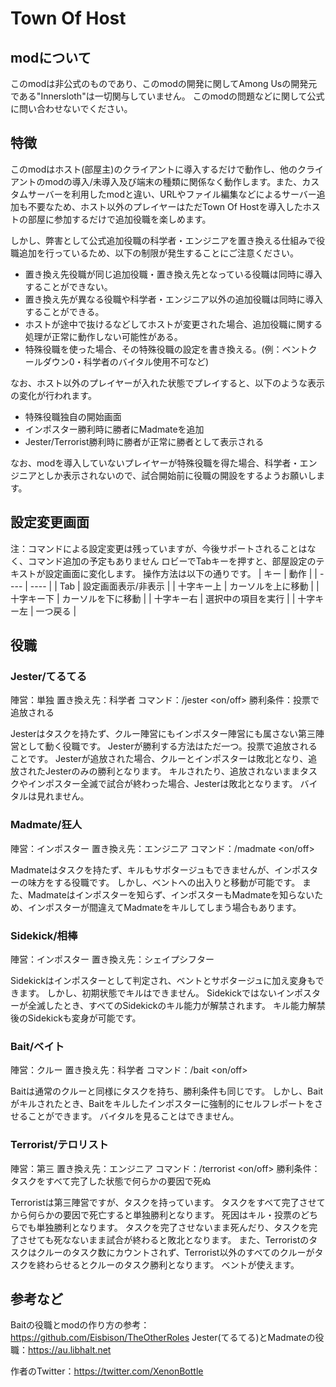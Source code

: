 # Town Of Host

## modについて

このmodは非公式のものであり、このmodの開発に関してAmong Usの開発元である"Innersloth"は一切関与していません。
このmodの問題などに関して公式に問い合わせないでください。

## 特徴

このmodはホスト(部屋主)のクライアントに導入するだけで動作し、他のクライアントのmodの導入/未導入及び端末の種類に関係なく動作します。また、カスタムサーバーを利用したmodと違い、URLやファイル編集などによるサーバー追加も不要なため、ホスト以外のプレイヤーはただTown Of Hostを導入したホストの部屋に参加するだけで追加役職を楽しめます。

しかし、弊害として公式追加役職の科学者・エンジニアを置き換える仕組みで役職追加を行っているため、以下の制限が発生することにご注意ください。

- 置き換え先役職が同じ追加役職・置き換え先となっている役職は同時に導入することができない。
- 置き換え先が異なる役職や科学者・エンジニア以外の追加役職は同時に導入することができる。
- ホストが途中で抜けるなどしてホストが変更された場合、追加役職に関する処理が正常に動作しない可能性がある。
- 特殊役職を使った場合、その特殊役職の設定を書き換える。(例：ベントクールダウン0・科学者のバイタル使用不可など)

なお、ホスト以外のプレイヤーが入れた状態でプレイすると、以下のような表示の変化が行われます。

- 特殊役職独自の開始画面
- インポスター勝利時に勝者にMadmateを追加
- Jester/Terrorist勝利時に勝者が正常に勝者として表示される

なお、modを導入していないプレイヤーが特殊役職を得た場合、科学者・エンジニアとしか表示されないので、試合開始前に役職の開設をするようお願いします。

## 設定変更画面
注：コマンドによる設定変更は残っていますが、今後サポートされることはなく、コマンド追加の予定もありません
ロビーでTabキーを押すと、部屋設定のテキストが設定画面に変化します。
操作方法は以下の通りです。
| キー | 動作 |
| ---- | ---- |
| Tab | 設定画面表示/非表示 |
| 十字キー上 | カーソルを上に移動 |
| 十字キー下 | カーソルを下に移動 |
| 十字キー右 | 選択中の項目を実行 |
| 十字キー左 | 一つ戻る |

## 役職

### Jester/てるてる

陣営：単独
置き換え先：科学者
コマンド：/jester <on/off>
勝利条件：投票で追放される

Jesterはタスクを持たず、クルー陣営にもインポスター陣営にも属さない第三陣営として動く役職です。
Jesterが勝利する方法はただ一つ。投票で追放されることです。
Jesterが追放された場合、クルーとインポスターは敗北となり、追放されたJesterのみの勝利となります。
キルされたり、追放されないままタスクやインポスター全滅で試合が終わった場合、Jesterは敗北となります。
バイタルは見れません。

### Madmate/狂人

陣営：インポスター
置き換え先：エンジニア
コマンド：/madmate <on/off>

Madmateはタスクを持たず、キルもサボタージュもできませんが、インポスターの味方をする役職です。
しかし、ベントへの出入りと移動が可能です。
また、Madmateはインポスターを知らず、インポスターもMadmateを知らないため、インポスターが間違えてMadmateをキルしてしまう場合もあります。

### Sidekick/相棒

陣営：インポスター
置き換え先：シェイプシフター

Sidekickはインポスターとして判定され、ベントとサボタージュに加え変身もできます。
しかし、初期状態でキルはできません。
Sidekickではないインポスターが全滅したとき、すべてのSidekickのキル能力が解禁されます。
キル能力解禁後のSidekickも変身が可能です。

### Bait/ベイト

陣営：クルー
置き換え先：科学者
コマンド：/bait <on/off>

Baitは通常のクルーと同様にタスクを持ち、勝利条件も同じです。
しかし、Baitがキルされたとき、Baitをキルしたインポスターに強制的にセルフレポートをさせることができます。
バイタルを見ることはできません。

### Terrorist/テロリスト

陣営：第三
置き換え先：エンジニア
コマンド：/terrorist <on/off>
勝利条件：タスクをすべて完了した状態で何らかの要因で死ぬ

Terroristは第三陣営ですが、タスクを持っています。
タスクをすべて完了させてから何らかの要因で死亡すると単独勝利となります。
死因はキル・投票のどちらでも単独勝利となります。
タスクを完了させないまま死んだり、タスクを完了させても死なないまま試合が終わると敗北となります。
また、Terroristのタスクはクルーのタスク数にカウントされず、Terrorist以外のすべてのクルーがタスクを終わらせるとクルーのタスク勝利となります。
ベントが使えます。

## 参考など

Baitの役職とmodの作り方の参考：https://github.com/Eisbison/TheOtherRoles
Jester(てるてる)とMadmateの役職：https://au.libhalt.net



作者のTwitter：https://twitter.com/XenonBottle
